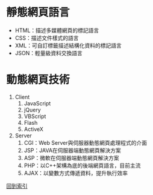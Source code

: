 # 靜態網頁語言
* HTML：描述多媒體網頁的標記語言
* CSS：描述文件樣式的語言
* XML：可自訂標籤描述結構化資料的標記語言
* JSON：輕量級資料交換語言

# 動態網頁技術
1. Client
	1. JavaScript
	2. jQuery
	3. VBScript
	4. Flash
	5. ActiveX
2. Server
	1. CGI：Web Server與伺服器動態網頁處理程式的介面
	2. JSP：JAVA在伺服器端動態網頁解決方案
	3. ASP：微軟在伺服器端動態網頁解決方案
	4. PHP：以C++架構為底的後端網頁語言，目前主流
	5. AJAX：以變數方式傳遞資料，提升執行效率

[回到索引]((%E7%A8%8B%E5%BC%8F%E8%AA%9E%E8%A8%80%E7%B4%A2%E5%BC%95))